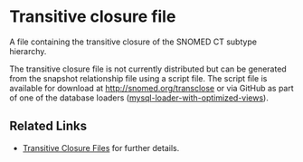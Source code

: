 # Transitive closure file

A file containing the transitive closure of the SNOMED CT subtype hierarchy.

The transitive closure file is not currently distributed but can be generated from the snapshot relationship file using a script file. The script file is available for download at http://snomed.org/transclose or via GitHub as part of one of the database loaders ([mysql-loader-with-optimized-views](https://github.com/IHTSDO/snomed-database-loader/tree/master/mysql-loader-with-optimized-views)).

## Related Links

* [Transitive Closure Files](../../../component-release-file-specification/4.2-file-format-specifications/4.2.5-transitive-closure-files.md) for further details.

